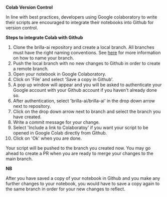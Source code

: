 **Colab Version Control**

In line with best practices, developers using Google colaboratory to write their scripts are encouraged to integrate their notebooks into Github for version control.

**Steps to integrate Colab with Github**
1. Clone the brilla-ai repository and create a local branch. All branches must have the right naming conventions. See [here](https://github.com/brilla-ai/brilla-ai/blob/34bca778b61e3cca6532805c37eae9e74d18a8a5/docs/CONTRIBUTING.md) for more information on how to name your branch.
2. Push the local branch with no new changes to Github in order to create a remote branch. 
3. Open your notebook in Google Colaboratory.
4. Click on 'File' and select 'Save a copy in Github'.
5. A pop up window will appear and you will be asked to authenticate your Google account with your Github account if you haven't already done so.
6. After authentication, select 'brilla-ai/brilla-ai' in the drop down arrow next to repository.
7. Click on the drop down arrow next to branch and select the branch you have created.
8. Write a commit message for your change.
9. Select 'Include a link to Colaboratoy' if you want your script to be opened in Google Colab directly from Github.
10. Click on 'Ok' when you are done.


Your script will be pushed to the branch you created now. You may go ahead to create a PR when you are ready to merge your changes to the main branch.

**NB**

After you have saved a copy of your notebook in Github and you make any further changes to your notebook, you would have to save a copy again to the same branch in order for your new changes to reflect.
